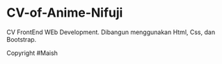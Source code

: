 # CV-of-Anime-Nifuji
CV FrontEnd WEb Development. Dibangun menggunakan Html, Css, dan Bootstrap.  

Copyright #Maish
